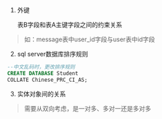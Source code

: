 1. 外键

   表B字段和表A主键字段之间的约束关系

> 如：message表中user_id字段与user表中id字段

2. sql server数据库排序规则

```sql
--中文乱码时，更改排序规则
CREATE DATABASE Student
COLLATE Chinese_PRC_CI_AS; 
```

3. 实体对象间的关系

> 需要从双向考虑，是一对多、多对一还是多对多